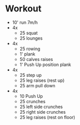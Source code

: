 # Workout

- 10' run 7m/h
- 4x
  - 25 squat
  - 25 lounges
- 4x
  - 25 rowing
  - 1' plank
  - 50 calves raises
  - 1' Push Up position plank
- 4x
  - 25 step up
  - 25 leg raises (rest up)
  - 25 arm pull down
- 4x
  - 10 Push Up
  - 25 crunches
  - 25 left side crunches
  - 25 right side crunches
  - 25 leg raises (rest on floor)